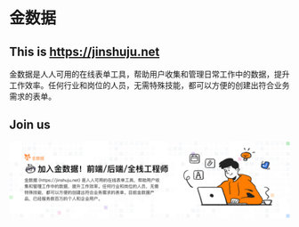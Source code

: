 # 金数据

## This is https://jinshuju.net

金数据是人人可用的在线表单工具，帮助用户收集和管理日常工作中的数据，提升工作效率。任何行业和岗位的人员，无需特殊技能，都可以方便的创建出符合业务需求的表单。

## Join us

[![Join us](https://github.com/jinshuju/.github/blob/master/jinshuju_is_hiring.jpg)](https://jinshuju.net/f/bgohqz)
